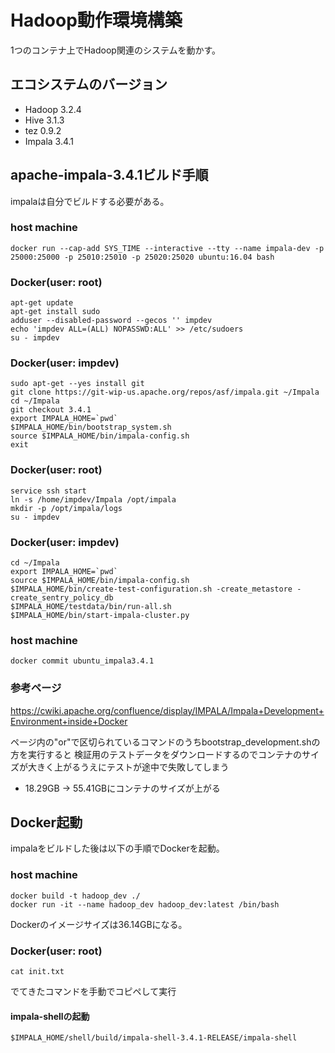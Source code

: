 # Hadoop動作環境構築

1つのコンテナ上でHadoop関連のシステムを動かす。

## エコシステムのバージョン

- Hadoop 3.2.4
- Hive 3.1.3
- tez 0.9.2
- Impala 3.4.1

## apache-impala-3.4.1ビルド手順

impalaは自分でビルドする必要がある。

### host machine

```
docker run --cap-add SYS_TIME --interactive --tty --name impala-dev -p 25000:25000 -p 25010:25010 -p 25020:25020 ubuntu:16.04 bash
```

### Docker(user: root)

```
apt-get update
apt-get install sudo
adduser --disabled-password --gecos '' impdev
echo 'impdev ALL=(ALL) NOPASSWD:ALL' >> /etc/sudoers
su - impdev
```

### Docker(user: impdev)

```
sudo apt-get --yes install git
git clone https://git-wip-us.apache.org/repos/asf/impala.git ~/Impala
cd ~/Impala
git checkout 3.4.1
export IMPALA_HOME=`pwd`
$IMPALA_HOME/bin/bootstrap_system.sh
source $IMPALA_HOME/bin/impala-config.sh
exit
```

### Docker(user: root)

```
service ssh start
ln -s /home/impdev/Impala /opt/impala
mkdir -p /opt/impala/logs
su - impdev
```

### Docker(user: impdev)

```
cd ~/Impala
export IMPALA_HOME=`pwd`
source $IMPALA_HOME/bin/impala-config.sh
$IMPALA_HOME/bin/create-test-configuration.sh -create_metastore -create_sentry_policy_db
$IMPALA_HOME/testdata/bin/run-all.sh
$IMPALA_HOME/bin/start-impala-cluster.py
```

### host machine

```
docker commit ubuntu_impala3.4.1
```

### 参考ページ
https://cwiki.apache.org/confluence/display/IMPALA/Impala+Development+Environment+inside+Docker

ページ内の"or"で区切られているコマンドのうちbootstrap_development.shの方を実行すると
検証用のテストデータをダウンロードするのでコンテナのサイズが大きく上がるうえにテストが途中で失敗してしまう

- 18.29GB → 55.41GBにコンテナのサイズが上がる

## Docker起動

impalaをビルドした後は以下の手順でDockerを起動。

### host machine

```
docker build -t hadoop_dev ./
docker run -it --name hadoop_dev hadoop_dev:latest /bin/bash
```
Dockerのイメージサイズは36.14GBになる。

### Docker(user: root)

```
cat init.txt
```
でてきたコマンドを手動でコピペして実行

#### impala-shellの起動
```
$IMPALA_HOME/shell/build/impala-shell-3.4.1-RELEASE/impala-shell
```

